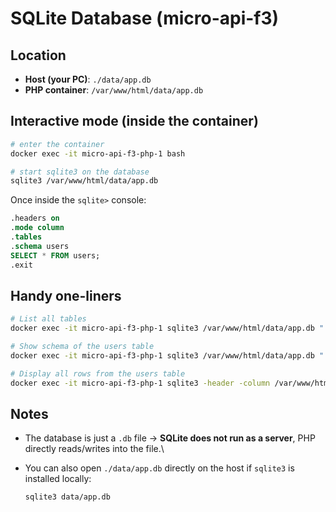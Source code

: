 # SQLite Database (micro-api-f3)

## Location

-   **Host (your PC)**: `./data/app.db`
-   **PHP container**: `/var/www/html/data/app.db`

## Interactive mode (inside the container)

``` bash
# enter the container
docker exec -it micro-api-f3-php-1 bash

# start sqlite3 on the database
sqlite3 /var/www/html/data/app.db
```

Once inside the `sqlite>` console:

``` sql
.headers on
.mode column
.tables
.schema users
SELECT * FROM users;
.exit
```

## Handy one-liners

``` bash
# List all tables
docker exec -it micro-api-f3-php-1 sqlite3 /var/www/html/data/app.db ".tables"

# Show schema of the users table
docker exec -it micro-api-f3-php-1 sqlite3 /var/www/html/data/app.db ".schema users"

# Display all rows from the users table
docker exec -it micro-api-f3-php-1 sqlite3 -header -column /var/www/html/data/app.db   "SELECT * FROM users;"
```

## Notes

-   The database is just a `.db` file → **SQLite does not run as a
    server**, PHP directly reads/writes into the file.\

-   You can also open `./data/app.db` directly on the host if `sqlite3`
    is installed locally:

    ``` bash
    sqlite3 data/app.db
    ```